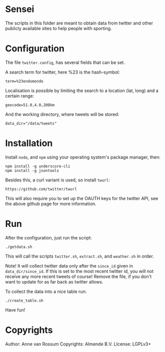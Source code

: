 # Sensei

The scripts in this folder are meant to obtain data from twitter and other publicly available sites to help people with sporting.

# Configuration

The file `twitter.config`, has several fields that can be set.

A search term for twitter, here %23 is the hash-symbol:

    term=%23endomondo

Localisation is possible by limiting the search to a location (lat, long) and a certain range:

    geocode=51.0,4.0,200km

And the working directory, where tweets will be stored:

    data_dir="/data/tweets"

# Installation

Install `node`, and `npm` using your operating system's package manager, then:

    npm install -g underscore-cli
    npm install -g jsontools

Besides this, a curl variant is used, so install `twurl`:

    https://github.com/twitter/twurl

This will also require you to set up the OAUTH keys for the twitter API, see the above github page for more information.

# Run

After the configuration, just run the script:

    ./getdata.sh 

This will call the scripts `twitter.sh`, `extract.sh`, and `weather.sh` in order.

Note! It will collect twitter data only after the `since_id` given in `data_dir/since_id`. If this is set to the most recent twitter id, you will not receive any more recent tweets of course! Remove the file, if you don't want to update for as far back as twitter allows.

To collect the data into a nice table run:

    ./create_table.sh

Have fun!

# Copyrights

Author: Anne van Rossum
Copyrights: Almende B.V.
LIcense: LGPLv3+
